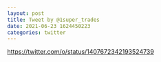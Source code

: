 ```yaml
--- 
layout: post 
title: Tweet by @1super_trades 
date: 2021-06-23 1624450223 
categories: twitter 
--- 
```

https://twitter.com/o/status/1407672342193524739